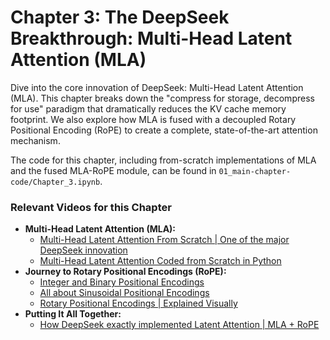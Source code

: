 
# Chapter 3: The DeepSeek Breakthrough: Multi-Head Latent Attention (MLA)

Dive into the core innovation of DeepSeek: Multi-Head Latent Attention (MLA). This chapter breaks down the "compress for storage, decompress for use" paradigm that dramatically reduces the KV cache memory footprint. We also explore how MLA is fused with a decoupled Rotary Positional Encoding (RoPE) to create a complete, state-of-the-art attention mechanism.

The code for this chapter, including from-scratch implementations of MLA and the fused MLA-RoPE module, can be found in `01_main-chapter-code/Chapter_3.ipynb`.

### Relevant Videos for this Chapter

- **Multi-Head Latent Attention (MLA):**
  - [Multi-Head Latent Attention From Scratch | One of the major DeepSeek innovation](https://www.youtube.com/watch?v=NlDQUj1olXM)
  - [Multi-Head Latent Attention Coded from Scratch in Python](https://www.youtube.com/watch?v=mIaWmJVrMpc)
- **Journey to Rotary Positional Encodings (RoPE):**
  - [Integer and Binary Positional Encodings](https://www.youtube.com/watch?v=rP0CoTxe5gU)
  - [All about Sinusoidal Positional Encodings](https://www.youtube.com/watch?v=bQCQ7VO-TWU)
  - [Rotary Positional Encodings | Explained Visually](https://www.youtube.com/watch?v=a17DlNxkv2k)
- **Putting It All Together:**
  - [How DeepSeek exactly implemented Latent Attention | MLA + RoPE](https://www.youtube.com/watch?v=m1x8vA_Tscc)
